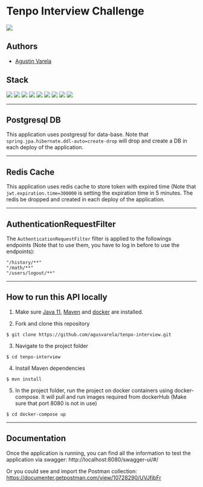 # Tenpo Interview Challenge

![](https://img.shields.io/badge/build-success-brightgreen.svg)

## Authors
- [Agustin Varela](https://github.com/agusvarela)

## Stack

![](https://img.shields.io/badge/java_11-✓-blue.svg)
![](https://img.shields.io/badge/spring_boot-✓-blue.svg)
![](https://img.shields.io/badge/postgrestsql-✓-blue.svg)
![](https://img.shields.io/badge/redis-✓-blue.svg)
![](https://img.shields.io/badge/jwt-✓-blue.svg)
![](https://img.shields.io/badge/maven-✓-blue.svg)
![](https://img.shields.io/badge/postman-✓-blue.svg)
![](https://img.shields.io/badge/swagger_2-✓-blue.svg)
![](https://img.shields.io/badge/docker-✓-blue.svg)

-------------------

## Postgresql DB

This application uses postgresql for data-base. Note that `spring.jpa.hibernate.ddl-auto=create-drop` will drop and create a DB in each deploy of the application.

-------------------

## Redis Cache

This application uses redis cache to store token with expired time (Note that `jwt.expiration.time=300000` is setting the expiration time in 5 minutes. The redis be dropped and created in each deploy of the application.

-------------------

## AuthenticationRequestFilter

The `AuthenticationRequestFilter` filter is applied to the followings endpoints (Note that to use them, you have to log in before to use the endpoints):

    "/history/**"
    "/math/**"
    "/users/logout/**"

-------------------

## How to run this API locally

1. Make sure [Java 11](https://www.oracle.com/java/technologies/javase/jdk11-archive-downloads.html), [Maven](https://maven.apache.org) and [docker](https://docs.docker.com/) are installed.

2. Fork and clone this repository

```
$ git clone https://github.com/agusvarela/tenpo-interview.git
```

3. Navigate to the project folder

```
$ cd tenpo-interview
```

4. Install Maven dependencies

```
$ mvn install
```

5. In the project folder, run the project on docker containers using docker-compose. It will pull and run images required from dockerHub (Make sure that port 8080 is not in use)

```
$ cd docker-compose up
```

----------

## Documentation
Once the application is running, you can find all the information to test the application via swagger:
http://localhost:8080/swagger-ui/#/

Or you could see and import the Postman collection:
https://documenter.getpostman.com/view/10728290/UVJfjbFr